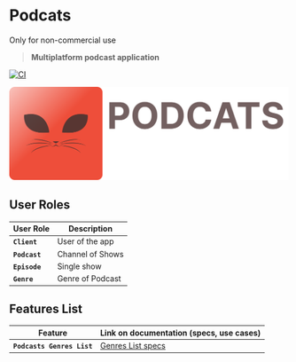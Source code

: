 # **Podcats**
Only for non-commercial use

> **Multiplatform podcast application**

[![CI](https://github.com/alexnikol/Podcats/actions/workflows/CI.yml/badge.svg)](https://github.com/alexnikol/Podcats/actions/workflows/CI.yml)

![Large logo](Resources/large_icon.svg)

## **User Roles**
**User Role** | **Description**
------------- | -------------
**`Client`**  | User of the app
**`Podcast`**  | Channel of Shows
**`Episode`**  | Single show
**`Genre`**  | Genre of Podcast

## **Features List**
**Feature**                 | **Link on documentation (specs, use cases)**
--------------------------- | -----------------------------------------------
**`Podcasts Genres List`** | [Genres List specs](Podcasts%20Genres%20List/README.md)